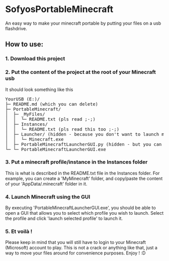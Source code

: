# SofyosPortableMinecraft
An easy way to make your minecraft portable by putting your files on a usb flashdrive.
## How to use:
### 1. Download this project
### 2. Put the content of the project at the root of your Minecraft usb
It should look something like this
<pre>
YourUSB (E:)/  
├─ README.md (which you can delete)  
├─ PortableMinecraft/  
│  ├─ _MyFiles/  
│  │  └─ README.txt (pls read ;-;)  
│  ├─ Instances/  
│  │  └─ README.txt (pls read this too ;-;)  
│  ├─ Launcher/ (hidden - because you don't want to launch minecraft from here..)  
│  │  └─ Minecraft.exe  
│  ├─ PortableMinecraftLauncherGUI.py (hidden - but you can modify it if you know what you're doing ;) )  
└─ └─ PortableMinecraftLauncherGUI.exe 
</pre>

### 3. Put a minecraft profile/instance in the Instances folder
This is what is described in the README.txt file in the Instances folder.
For example, you can create a 'MyMinecraft' folder, and copy/paste the content of your 'AppData/.minecraft' folder in it.
### 4. Launch Minecraft using the GUI
By executing 'PortableMinecraftLauncherGUI.exe', you should be able to open a GUI that allows you to select which profile you wish to launch. Select the profile and click 'launch selected profile' to launch it.
### 5. Et voilà !
Please keep in mind that you will still have to login to your Minecraft (Microsoft) account to play. This is not a crack or anything like that, just a way to move your files around for convenience purposes. Enjoy ! :D
